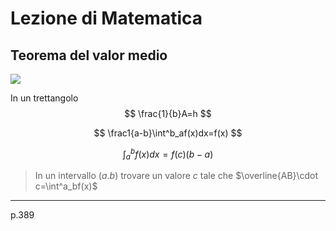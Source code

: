 # Lezione di Matematica


## Teorema del valor medio

![](https://i.imgur.com/2hfME2Y.jpg)

In un trettangolo
$$
\frac{1}{b}A=h
$$

$$
\frac1{a-b}\int^b_af(x)dx=f(x)
$$


$$
\int^b_a f(x) dx = f(c)(b-a)
$$

> In un intervallo $(a.b)$ trovare un valore $c$ tale che $\overline{AB}\cdot c=\int^a_bf(x)$

---


p.389 
<!--stackedit_data:
eyJoaXN0b3J5IjpbLTEwNjc4NDk5ODNdfQ==
-->